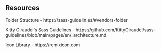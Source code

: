 <h2>Resources</h2>
<p>Folder Structure - https://sass-guidelin.es/#vendors-folder</p>
<p>Kitty Giraudel's Sass Guidelines - https://github.com/KittyGiraudel/sass-guidelines/blob/main/pages/en/_architecture.md</p>
<p>Icon Library - https://remixicon.com</p>
